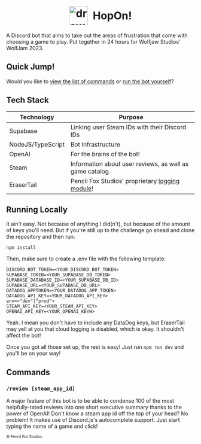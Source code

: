 <h1 style="display:flex;justify-content:center;align-items:center"><img src="https://i.ibb.co/bRz5Sqy/circle-Logo.png?size=1" alt="drawing" alt="HopOn Logo" width="50"/>&nbsp; HopOn!</h1>
A Discord bot that aims to take out the areas of frustration that come with choosing a game to play. Put together in 24 hours for Wolfjaw Studios' WolfJam 2023.

## Quick Jump!
Would you like to [view the list of commands](#commands) or [run the bot yourself](#running-locally)?


## Tech Stack

| Technology | Purpose |
| ----------- | ----------- |
| Supabase | Linking user Steam IDs with their Discord IDs  |
| NodeJS/TypeScript | Bot Infrastructure | 
| OpenAI | For the brains of the bot! | 
| Steam | Information about user reviews, as well as game catalog. | 
| EraserTail | Pencil Fox Studios' proprietary [logging module](https://github.com/PencilFoxStudios/EraserTail)! | 


## Running Locally

It ain't easy. Not because of anything I did(n't), but because of the amount of keys you'll need. But if you're still up to the challenge go ahead and clone the repository and then run:
```
npm install
```
Then, make sure to create a .env file with the following template:
```
DISCORD_BOT_TOKEN=<YOUR_DISCORD_BOT_TOKEN>
SUPABASE_TOKEN=<YOUR_SUPABASE_DB_TOKEN>
SUPABASE_DATABASE_ID=<YOUR_SUPABASE_DB_ID>
SUPABASE_URL=<YOUR_SUPABASE_DB_URL>
DATADOG_APPTOKEN=<YOUR_DATADOG_APP_TOKEN>
DATADOG_API_KEY=<YOUR_DATADOG_API_KEY>
env=<"dev"|"prod">
STEAM_API_KEY=<YOUR_STEAM_API_KEY>
OPENAI_API_KEY=<YOUR_OPENAI_KEYH>
```
Yeah. I mean you don't have to include any DataDog keys, but EraserTail may yell at you that cloud logging is disabled, which is okay. It shouldn't affect the bot!

Once you got all those set up, the rest is easy! Just run ``npm run dev`` and you'll be on your way!

## Commands

### ``/review [steam_app_id]``
A major feature of this bot is to be able to condense 100 of the most helpfully-rated reviews into one short executive summary thanks to the power of OpenAI! Don't know a steam app id off the top of your head? No problem! It makes use of Discord.js's autocomplete support. Just start typing the name of a game and click!

<sup><sub>© Pencil Fox Studios</sub></sup>